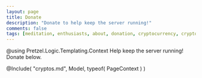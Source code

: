 ```yaml
---
layout: page
title: Donate
description: "Donate to help keep the server running!"
comments: false
tags: [meditation, enthusiasts, about, donation, cryptocurrency, crypto, bitcoin, dogecoin, algorand]
---
```


@using Pretzel.Logic.Templating.Context
Help keep the server running!  Donate below.

@Include( "cryptos.md", Model, typeof( PageContext ) )
